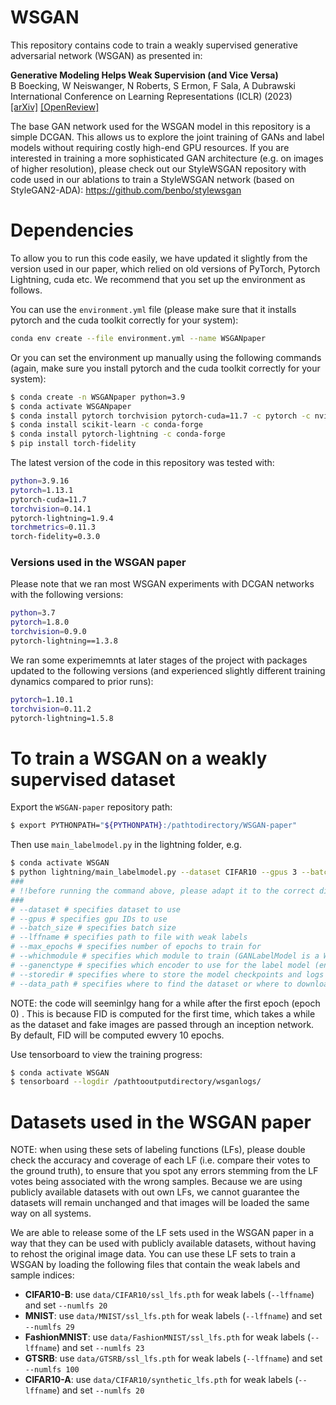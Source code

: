 # WSGAN
This repository contains code to train a weakly supervised generative adversarial network (WSGAN) as presented in: 

**Generative Modeling Helps Weak Supervision (and Vice Versa)**<br>
B Boecking, W Neiswanger, N Roberts, S Ermon, F Sala, A Dubrawski<br>
International Conference on Learning Representations (ICLR) (2023)<br>
<a class="" href="https://arxiv.org/abs/2203.12023">[arXiv]</a> <a class="" href="https://openreview.net/forum?id=3OaBBATwsvP">[OpenReview]</a>

The base GAN network used for the WSGAN model in this repository is a simple DCGAN. This allows us to explore the joint training of GANs and label models without requiring costly high-end GPU resources. If you are interested in training a more sophisticated GAN architecture  (e.g. on images of higher resolution), please check out our StyleWSGAN repository with code used in our ablations to train a StyleWSGAN network (based on StyleGAN2-ADA): https://github.com/benbo/stylewsgan 


# Dependencies
To allow you to run this code easily, we have updated it slightly from the version used in our paper, which relied on old versions of PyTorch, Pytorch Lightning, cuda etc. We recommend that you set up the environment as follows.

You can use the `environment.yml` file (please make sure that it installs pytorch and the cuda toolkit correctly for your system):
```bash
conda env create --file environment.yml --name WSGANpaper
```
Or you can set the environment up manually using the following commands (again, make sure you install pytorch and the cuda toolkit correctly for your system):
```bash
$ conda create -n WSGANpaper python=3.9
$ conda activate WSGANpaper
$ conda install pytorch torchvision pytorch-cuda=11.7 -c pytorch -c nvidia
$ conda install scikit-learn -c conda-forge 
$ conda install pytorch-lightning -c conda-forge
$ pip install torch-fidelity
```

The latest version of the code in this repository was tested with:
```bash
python=3.9.16
pytorch=1.13.1
pytorch-cuda=11.7
torchvision=0.14.1
pytorch-lightning=1.9.4
torchmetrics=0.11.3
torch-fidelity=0.3.0
```


### Versions used in the WSGAN paper
Please note that we ran most WSGAN experiments with DCGAN networks with the following versions: 
```bash
python=3.7
pytorch=1.8.0
torchvision=0.9.0
pytorch-lightning==1.3.8
```
We ran some experimemnts at later stages of the project with packages updated to the following versions (and experienced slightly different training dynamics compared to prior runs): 
```bash
pytorch=1.10.1
torchvision=0.11.2
pytorch-lightning=1.5.8
```

# To train a WSGAN on a weakly supervised dataset 
Export the `WSGAN-paper` repository path:
```bash
$ export PYTHONPATH="${PYTHONPATH}:/pathtodirectory/WSGAN-paper"
```

Then use `main_labelmodel.py` in the lightning folder, e.g.

```bash
$ conda activate WSGAN
$ python lightning/main_labelmodel.py --dataset CIFAR10 --gpus 3 --batch_size 16 --lffname /pathtodirectory/WSGAN-paper/data/CIFAR10/fixed_LFs.pth --max_epochs 150 --whichmodule GANLabelModel --ganenctype encoderX --storedir /outputs/ --data_path /pathtodownloaddirectory/
###
# !!before running the command above, please adapt it to the correct directories on your system!!
###
# --dataset # specifies dataset to use
# --gpus # specifies gpu IDs to use
# --batch_size # specifies batch size
# --lffname # specifies path to file with weak labels
# --max_epochs # specifies number of epochs to train for
# --whichmodule # specifies which module to train (GANLabelModel is a WSGAN, but you can also train an InfoGAN)
# --ganenctype # specifies which encoder to use for the label model (encoderX is recommended)
# --storedir # specifies where to store the model checkpoints and logs
# --data_path # specifies where to find the dataset or where to download it to
```

NOTE: the code will seeminlgy hang for a while after the first epoch (epoch 0) . This is because FID is computed for the first time, which takes a while as the dataset and fake images are passed through an inception network. By default, FID will be computed ewvery 10 epochs. 

Use tensorboard to view the training progress:
```bash
$ conda activate WSGAN
$ tensorboard --logdir /pathtooutputdirectory/wsganlogs/
```


# Datasets used in the WSGAN paper
NOTE: when using these sets of labeling functions (LFs), please double check the accuracy and coverage of each LF (i.e. compare their votes to the ground truth), to ensure that you spot any errors stemming from the LF votes being associated with the wrong samples. Because we are using publicly available datasets with out own LFs, we cannot guarantee the datasets will remain unchanged and that images will be loaded the same way on all systems.

We are able to release some of the LF sets used in the WSGAN paper in a way that they can be used with publicly available datasets, without having to rehost the original image data. You can use these LF sets to train a WSGAN by loading the following files that contain the weak labels and sample indices:
- **CIFAR10-B**: use ``data/CIFAR10/ssl_lfs.pth`` for weak labels (``--lffname``) and set ``--numlfs 20``
- **MNIST**: use ``data/MNIST/ssl_lfs.pth`` for weak labels (``--lffname``) and set ``--numlfs 29``
- **FashionMNIST**: use ``data/FashionMNIST/ssl_lfs.pth`` for weak labels (``--lffname``) and set ``--numlfs 23``
- **GTSRB**: use ``data/GTSRB/ssl_lfs.pth`` for weak labels (``--lffname``) and set ``--numlfs 100``
- **CIFAR10-A**: use ``data/CIFAR10/synthetic_lfs.pth`` for weak labels (``--lffname``) and set ``--numlfs 20``

